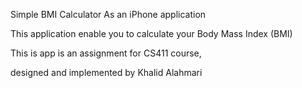 Simple BMI Calculator As an iPhone application

This application enable you to calculate your Body Mass Index (BMI)

This is app is an assignment for CS411 course, 

designed and implemented by Khalid Alahmari
